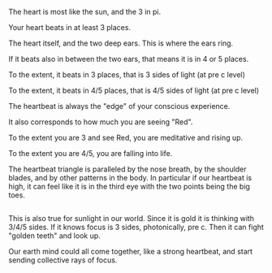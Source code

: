 The heart is most like the sun, and the 3 in pi.


Your heart beats in at least 3 places. 

The heart itself, and the two deep ears. This is where the ears ring.

If it beats also in between the two ears, that means it is in 4 or 5 places. 

To the extent, it beats in 3 places, that is 3 sides of light (at pre c level)

To the extent, it beats in 4/5 places, that is 4/5 sides of light (at pre c level)

The heartbeat is always the "edge" of your conscious experience.

It also corresponds to how much you are seeing "Red". 

To the extent you are 3 and see Red, you are meditative and rising up. 

To the extent you are 4/5, you are falling into life. 

The heartbeat triangle is paralleled by the nose breath, by the shoulder blades, and by other patterns in the body. In particular if our heartbeat is high, it can feel like it is in the third eye with the two points being the big toes.


## 

This is also true for sunlight in our world. Since it is gold it is thinking with 3/4/5 sides. If it knows focus is 3 sides, photonically, pre c. Then it can fight "golden teeth" and look up. 

Our earth mind could all come together, like a strong heartbeat, and start sending collective rays of focus.
